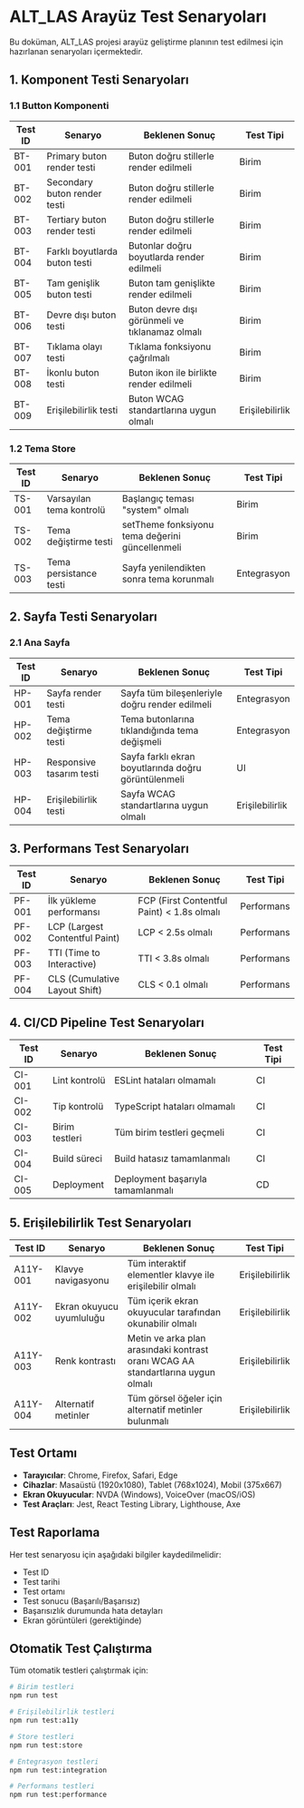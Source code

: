 # ALT_LAS Arayüz Test Senaryoları

Bu doküman, ALT_LAS projesi arayüz geliştirme planının test edilmesi için hazırlanan senaryoları içermektedir.

## 1. Komponent Testi Senaryoları

### 1.1 Button Komponenti

| Test ID | Senaryo | Beklenen Sonuç | Test Tipi |
|---------|---------|----------------|-----------|
| BT-001 | Primary buton render testi | Buton doğru stillerle render edilmeli | Birim |
| BT-002 | Secondary buton render testi | Buton doğru stillerle render edilmeli | Birim |
| BT-003 | Tertiary buton render testi | Buton doğru stillerle render edilmeli | Birim |
| BT-004 | Farklı boyutlarda buton testi | Butonlar doğru boyutlarda render edilmeli | Birim |
| BT-005 | Tam genişlik buton testi | Buton tam genişlikte render edilmeli | Birim |
| BT-006 | Devre dışı buton testi | Buton devre dışı görünmeli ve tıklanamaz olmalı | Birim |
| BT-007 | Tıklama olayı testi | Tıklama fonksiyonu çağrılmalı | Birim |
| BT-008 | İkonlu buton testi | Buton ikon ile birlikte render edilmeli | Birim |
| BT-009 | Erişilebilirlik testi | Buton WCAG standartlarına uygun olmalı | Erişilebilirlik |

### 1.2 Tema Store

| Test ID | Senaryo | Beklenen Sonuç | Test Tipi |
|---------|---------|----------------|-----------|
| TS-001 | Varsayılan tema kontrolü | Başlangıç teması "system" olmalı | Birim |
| TS-002 | Tema değiştirme testi | setTheme fonksiyonu tema değerini güncellenmeli | Birim |
| TS-003 | Tema persistance testi | Sayfa yenilendikten sonra tema korunmalı | Entegrasyon |

## 2. Sayfa Testi Senaryoları

### 2.1 Ana Sayfa

| Test ID | Senaryo | Beklenen Sonuç | Test Tipi |
|---------|---------|----------------|-----------|
| HP-001 | Sayfa render testi | Sayfa tüm bileşenleriyle doğru render edilmeli | Entegrasyon |
| HP-002 | Tema değiştirme testi | Tema butonlarına tıklandığında tema değişmeli | Entegrasyon |
| HP-003 | Responsive tasarım testi | Sayfa farklı ekran boyutlarında doğru görüntülenmeli | UI |
| HP-004 | Erişilebilirlik testi | Sayfa WCAG standartlarına uygun olmalı | Erişilebilirlik |

## 3. Performans Test Senaryoları

| Test ID | Senaryo | Beklenen Sonuç | Test Tipi |
|---------|---------|----------------|-----------|
| PF-001 | İlk yükleme performansı | FCP (First Contentful Paint) < 1.8s olmalı | Performans |
| PF-002 | LCP (Largest Contentful Paint) | LCP < 2.5s olmalı | Performans |
| PF-003 | TTI (Time to Interactive) | TTI < 3.8s olmalı | Performans |
| PF-004 | CLS (Cumulative Layout Shift) | CLS < 0.1 olmalı | Performans |

## 4. CI/CD Pipeline Test Senaryoları

| Test ID | Senaryo | Beklenen Sonuç | Test Tipi |
|---------|---------|----------------|-----------|
| CI-001 | Lint kontrolü | ESLint hataları olmamalı | CI |
| CI-002 | Tip kontrolü | TypeScript hataları olmamalı | CI |
| CI-003 | Birim testleri | Tüm birim testleri geçmeli | CI |
| CI-004 | Build süreci | Build hatasız tamamlanmalı | CI |
| CI-005 | Deployment | Deployment başarıyla tamamlanmalı | CD |

## 5. Erişilebilirlik Test Senaryoları

| Test ID | Senaryo | Beklenen Sonuç | Test Tipi |
|---------|---------|----------------|-----------|
| A11Y-001 | Klavye navigasyonu | Tüm interaktif elementler klavye ile erişilebilir olmalı | Erişilebilirlik |
| A11Y-002 | Ekran okuyucu uyumluluğu | Tüm içerik ekran okuyucular tarafından okunabilir olmalı | Erişilebilirlik |
| A11Y-003 | Renk kontrastı | Metin ve arka plan arasındaki kontrast oranı WCAG AA standartlarına uygun olmalı | Erişilebilirlik |
| A11Y-004 | Alternatif metinler | Tüm görsel öğeler için alternatif metinler bulunmalı | Erişilebilirlik |

## Test Ortamı

- **Tarayıcılar**: Chrome, Firefox, Safari, Edge
- **Cihazlar**: Masaüstü (1920x1080), Tablet (768x1024), Mobil (375x667)
- **Ekran Okuyucular**: NVDA (Windows), VoiceOver (macOS/iOS)
- **Test Araçları**: Jest, React Testing Library, Lighthouse, Axe

## Test Raporlama

Her test senaryosu için aşağıdaki bilgiler kaydedilmelidir:

- Test ID
- Test tarihi
- Test ortamı
- Test sonucu (Başarılı/Başarısız)
- Başarısızlık durumunda hata detayları
- Ekran görüntüleri (gerektiğinde)

## Otomatik Test Çalıştırma

Tüm otomatik testleri çalıştırmak için:

```bash
# Birim testleri
npm run test

# Erişilebilirlik testleri
npm run test:a11y

# Store testleri
npm run test:store

# Entegrasyon testleri
npm run test:integration

# Performans testleri
npm run test:performance
```
